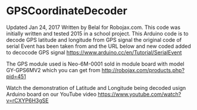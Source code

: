 # GPSCoordinateDecoder
Updated Jan 24, 2017
Written by Belal for Robojax.com.  This code was initially written and tested 2015 in a school project.
This Arduino code is to decode GPS latitude and longitude from GPS signal
the original code of serial Event has been taken from and the URL below and new coded added to decocode GPS signal
 https://www.arduino.cc/en/Tutorial/SerialEvent


The GPS module used is Neo-6M-0001 sold in module board with model GY-GPS6MV2 which you can get from http://robojax.com/products.php?pid=451

Watch the demonstration of Latitude and Longitude being decoded usign Arduino board on our YouTube video 
https://www.youtube.com/watch?v=rCXYP6H3gSE
